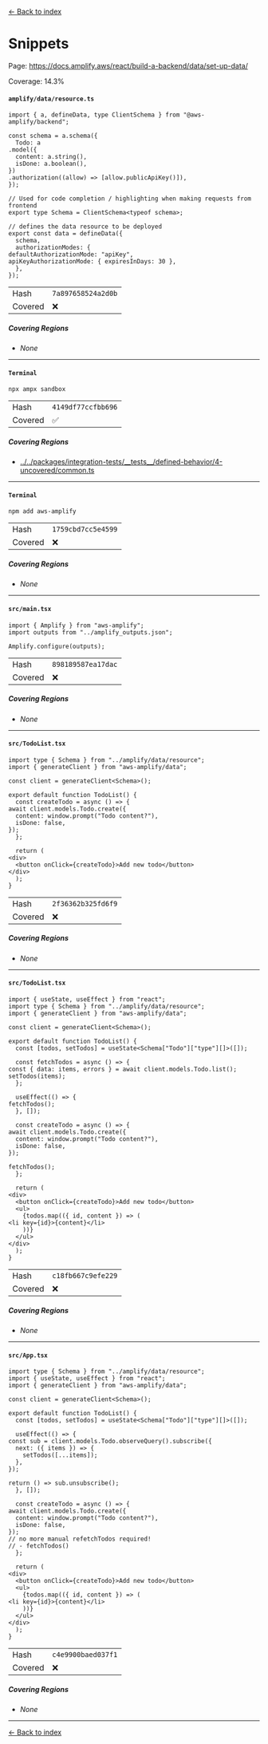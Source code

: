 [<- Back to index](../../../../../docs-pages.md)

#  Snippets

Page: https://docs.amplify.aws/react/build-a-backend/data/set-up-data/

Coverage: 14.3%

#### `amplify/data/resource.ts`

~~~
import { a, defineData, type ClientSchema } from "@aws-amplify/backend";

const schema = a.schema({
  Todo: a
.model({
  content: a.string(),
  isDone: a.boolean(),
})
.authorization((allow) => [allow.publicApiKey()]),
});

// Used for code completion / highlighting when making requests from frontend
export type Schema = ClientSchema<typeof schema>;

// defines the data resource to be deployed
export const data = defineData({
  schema,
  authorizationModes: {
defaultAuthorizationMode: "apiKey",
apiKeyAuthorizationMode: { expiresInDays: 30 },
  },
});

~~~

| | |
| -- | -- |
| Hash | `7a897658524a2d0b` |
| Covered | ❌ |

##### Covering Regions

- *None*

---

#### `Terminal`

~~~
npx ampx sandbox

~~~

| | |
| -- | -- |
| Hash | `4149df77ccfbb696` |
| Covered | ✅ |

##### Covering Regions

- [../../packages/integration-tests/\_\_tests\_\_/defined-behavior/4-uncovered/common.ts](../../../../../../../packages/integration-tests/__tests__/defined-behavior/4-uncovered/common.ts#L7)

---

#### `Terminal`

~~~
npm add aws-amplify

~~~

| | |
| -- | -- |
| Hash | `1759cbd7cc5e4599` |
| Covered | ❌ |

##### Covering Regions

- *None*

---

#### `src/main.tsx`

~~~
import { Amplify } from "aws-amplify";
import outputs from "../amplify_outputs.json";

Amplify.configure(outputs);

~~~

| | |
| -- | -- |
| Hash | `898189587ea17dac` |
| Covered | ❌ |

##### Covering Regions

- *None*

---

#### `src/TodoList.tsx`

~~~
import type { Schema } from "../amplify/data/resource";
import { generateClient } from "aws-amplify/data";

const client = generateClient<Schema>();

export default function TodoList() {
  const createTodo = async () => {
await client.models.Todo.create({
  content: window.prompt("Todo content?"),
  isDone: false,
});
  };

  return (
<div>
  <button onClick={createTodo}>Add new todo</button>
</div>
  );
}

~~~

| | |
| -- | -- |
| Hash | `2f36362b325fd6f9` |
| Covered | ❌ |

##### Covering Regions

- *None*

---

#### `src/TodoList.tsx`

~~~
import { useState, useEffect } from "react";
import type { Schema } from "../amplify/data/resource";
import { generateClient } from "aws-amplify/data";

const client = generateClient<Schema>();

export default function TodoList() {
  const [todos, setTodos] = useState<Schema["Todo"]["type"][]>([]);

  const fetchTodos = async () => {
const { data: items, errors } = await client.models.Todo.list();
setTodos(items);
  };

  useEffect(() => {
fetchTodos();
  }, []);

  const createTodo = async () => {
await client.models.Todo.create({
  content: window.prompt("Todo content?"),
  isDone: false,
});

fetchTodos();
  };

  return (
<div>
  <button onClick={createTodo}>Add new todo</button>
  <ul>
    {todos.map(({ id, content }) => (
<li key={id}>{content}</li>
    ))}
  </ul>
</div>
  );
}

~~~

| | |
| -- | -- |
| Hash | `c18fb667c9efe229` |
| Covered | ❌ |

##### Covering Regions

- *None*

---

#### `src/App.tsx`

~~~
import type { Schema } from "../amplify/data/resource";
import { useState, useEffect } from "react";
import { generateClient } from "aws-amplify/data";

const client = generateClient<Schema>();

export default function TodoList() {
  const [todos, setTodos] = useState<Schema["Todo"]["type"][]>([]);

  useEffect(() => {
const sub = client.models.Todo.observeQuery().subscribe({
  next: ({ items }) => {
    setTodos([...items]);
  },
});

return () => sub.unsubscribe();
  }, []);

  const createTodo = async () => {
await client.models.Todo.create({
  content: window.prompt("Todo content?"),
  isDone: false,
});
// no more manual refetchTodos required!
// - fetchTodos()
  };

  return (
<div>
  <button onClick={createTodo}>Add new todo</button>
  <ul>
    {todos.map(({ id, content }) => (
<li key={id}>{content}</li>
    ))}
  </ul>
</div>
  );
}

~~~

| | |
| -- | -- |
| Hash | `c4e9900baed037f1` |
| Covered | ❌ |

##### Covering Regions

- *None*

---

[<- Back to index](../../../../../docs-pages.md)
